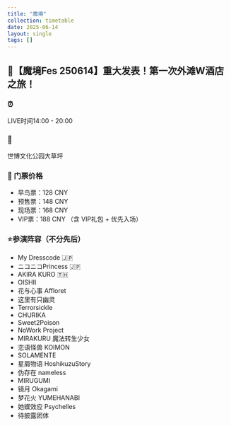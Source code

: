 ```yaml
---
title: "魔境"
collection: timetable
date: 2025-06-14
layout: single
tags: []
---
```


## 🔮【魔境Fes 250614】重大发表！第一次外滩W酒店之旅！
### ⏰ 
LIVE时间14:00 - 20:00
### 📍 
世博文化公园大草坪
### 🎫 门票价格
- 早鸟票：128 CNY
- 预售票：148 CNY
- 现场票：168 CNY
- VIP票：188 CNY （含 VIP礼包 + 优先入场）

### ⭐参演阵容（不分先后）
- My Dresscode 🇯🇵  
- ニコニコPrincess 🇯🇵  
- AKIRA KURO 🇹🇭  
- OISHII  
- 花与心事 Affloret  
- 这里有只幽灵  
- Terrorsickle  
- CHURIKA  
- Sweet2Poison  
- NoWork Project  
- MIRAKURU 魔法转生少女  
- 恋语怪兽 KOIMON  
- SOLAMENTE  
- 星屑物语 HoshikuzuStory  
- 伪存在 nameless  
- MIRUGUMI  
- 镜月 Okagami  
- 梦花火 YUMEHANABI  
- 她蝶效应 Psychelles  
- 待披露团体  
